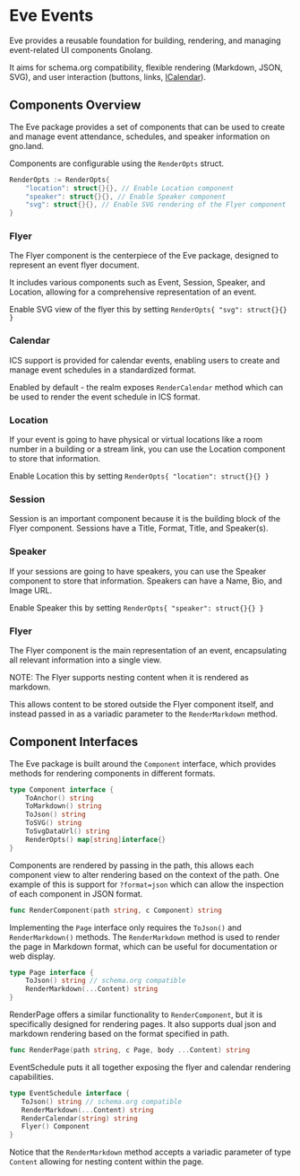 # Eve Events

Eve provides a reusable foundation for building, rendering, and managing event-related UI components Gnolang.

It aims for schema.org compatibility, flexible rendering (Markdown, JSON, SVG), and user interaction (buttons, links, [ICalendar](https://en.wikipedia.org/wiki/ICalendar)).

## Components Overview

The Eve package provides a set of components that can be used to create and manage event attendance, schedules, and speaker information on gno.land.

Components are configurable using the `RenderOpts` struct.

```go
RenderOpts := RenderOpts{
    "location": struct{}{}, // Enable Location component
    "speaker": struct{}{}, // Enable Speaker component
    "svg": struct{}{}, // Enable SVG rendering of the Flyer component
}
```

### Flyer

The Flyer component is the centerpiece of the Eve package, designed to represent an event flyer document.

It includes various components such as Event, Session, Speaker, and Location, allowing for a comprehensive representation of an event.

Enable SVG view of the flyer this by setting `RenderOpts{ "svg": struct{}{} }`

### Calendar

ICS support is provided for calendar events, enabling users to create and manage event schedules in a standardized format.

Enabled by default - the realm exposes `RenderCalendar` method which can be used to render the event schedule in ICS format.

### Location

If your event is going to have physical or virtual locations like a room number in a building or a stream link, you can use the Location component to store that information.

Enable Location this by setting `RenderOpts{ "location": struct{}{} }`

### Session

Session is an important component because it is the building block of the Flyer component.
Sessions have a Title, Format, Title, and Speaker(s).

### Speaker

If your sessions are going to have speakers, you can use the Speaker component to store that information.
Speakers can have a Name, Bio, and Image URL.

Enable Speaker this by setting `RenderOpts{ "speaker": struct{}{} }`

### Flyer

The Flyer component is the main representation of an event, encapsulating all relevant information into a single view.

NOTE: The Flyer supports nesting content when it is rendered as markdown.

This allows content to be stored outside the Flyer component itself, and instead passed in as a variadic parameter to the `RenderMarkdown` method.

## Component Interfaces

The Eve package is built around the `Component` interface, which provides methods for rendering components in different formats.

```go
type Component interface {
    ToAnchor() string
    ToMarkdown() string
    ToJson() string
    ToSVG() string
    ToSvgDataUrl() string
    RenderOpts() map[string]interface{}
}
```

Components are rendered by passing in the path, this allows each component view to alter rendering based on the context of the path.
One example of this is support for `?format=json` which can allow the inspection of each component in JSON format.

```go
func RenderComponent(path string, c Component) string
```

Implementing the `Page` interface only requires the `ToJson()` and `RenderMarkdown()` methods.
The `RenderMarkdown` method is used to render the page in Markdown format, which can be useful for documentation or web display.

```go
type Page interface {
    ToJson() string // schema.org compatible
    RenderMarkdown(...Content) string
}
```

RenderPage offers a similar functionality to `RenderComponent`, but it is specifically designed for rendering pages.
It also supports dual json and markdown rendering based on the format specified in path.

```go
func RenderPage(path string, c Page, body ...Content) string
```

EventSchedule puts it all together exposing the flyer and calendar rendering capabilities.

```go
type EventSchedule interface {
   ToJson() string // schema.org compatible
   RenderMarkdown(...Content) string
   RenderCalendar(string) string
   Flyer() Component
}
```

Notice that the `RenderMarkdown` method accepts a variadic parameter of type `Content` allowing for nesting content within the page.